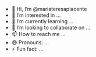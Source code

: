 - 👋 Hi, I’m @mariateresapiacente
- 👀 I’m interested in ...
- 🌱 I’m currently learning ...
- 💞️ I’m looking to collaborate on ...
- 📫 How to reach me ...
- 😄 Pronouns: ...
- ⚡ Fun fact: ...

<!---
mariateresapiacente/mariateresapiacente is a ✨ special ✨ repository because its `README.md` (this file) appears on your GitHub profile.
You can click the Preview link to take a look at your changes.
--->
